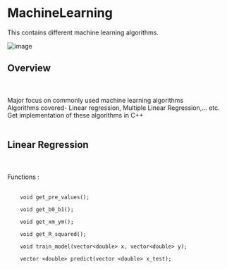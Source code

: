 # MachineLearning
This contains different machine learning algorithms. 

![image](https://user-images.githubusercontent.com/56816847/142725669-7f3446a6-2d30-4496-832c-6e8d21f5d661.png)

## Overview
<br>
<br>
Major focus on commonly used machine learning algorithms
<br>
Algorithms covered- Linear regression, Multiple Linear Regression,... etc.
<br>
Get implementation of these algorithms in C++
<br>
<br>

## Linear Regression
<br>
<br>
Functions :
<br>
<br>
        
        void get_pre_values();

        void get_b0_b1();

        void get_xm_ym();

        void get_R_squared();

        void train_model(vector<double> x, vector<double> y);

        vector <double> predict(vector <double> x_test);
 
